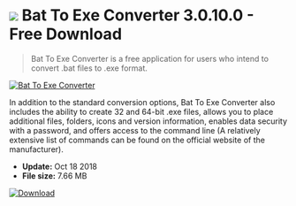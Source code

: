 # ![](https://cdn.softexe.net/static/icon/e/bat-to-exe-converter-9720.gif) Bat To Exe Converter 3.0.10.0 - Free Download

> Bat To Exe Converter is a free application for users who intend to convert .bat files to .exe format.

[![Bat To Exe Converter](https://gallery.dpcdn.pl/imgc/Tools/85471/g_-_420x350_1.5_-_xd15d4626-b4a2-40e0-b33c-ef3a3cf17757.jpg)](https://softexe.net/win/system/other/bat-to-exe-converter:agbR.html)

In addition to the standard conversion options, Bat To Exe Converter also includes the ability to create 32 and 64-bit .exe files, allows you to place additional files, folders, icons and version information, enables data security with a password, and offers access to the command line (A relatively extensive list of commands can be found on the official website of the manufacturer).


- **Update:** Oct 18 2018
- **File size:** 7.66 MB

[![Download](https://cdn.softexe.net/static/img/download.png)](https://softexe.net/win/system/other/bat-to-exe-converter:agbR.html)

